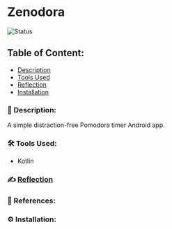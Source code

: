 # Zenodora
![Status](https://img.shields.io/badge/status-work--in--progress-red)

## Table of Content:
- [Description](#-description)
- [Tools Used](#%EF%B8%8F-tools-used)
- [Reflection](#%EF%B8%8F-reflection)
- [Installation](#%EF%B8%8F-installation)

### 📜 Description:
A simple distraction-free Pomodora timer Android app.


### 🛠️ Tools Used:
  - Kotlin


### ✍️ [Reflection](/resources/reflection.md)



### 🔖 References:


### ⚙️ Installation:



